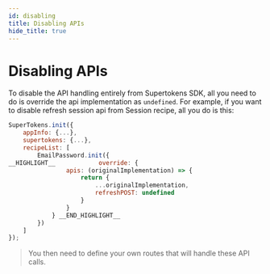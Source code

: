 ```yaml
---
id: disabling
title: Disabling APIs
hide_title: true
---
```


# Disabling APIs

To disable the API handling entirely from Supertokens SDK, all you need to do is override the api implementation as `undefined`. For example, if you want to disable refresh session api from Session recipe, all you do is this:

<!--DOCUSAURUS_CODE_TABS-->
<!--ReactJS-->
```js
SuperTokens.init({
    appInfo: {...},
    supertokens: {...},
    recipeList: [
        EmailPassword.init({
__HIGHLIGHT__            override: {
                apis: (originalImplementation) => {
                    return {
                        ...originalImplementation,
                        refreshPOST: undefined
                    }
                }
            } __END_HIGHLIGHT__
        })
    ]
});
```
<!--END_DOCUSAURUS_CODE_TABS-->

> You then need to define your own routes that will handle these API calls.